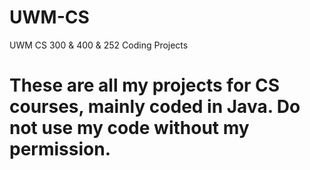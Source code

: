 # UWM-CS
UWM CS 300 &amp; 400 &amp; 252 Coding Projects
# These are all my projects for CS courses, mainly coded in Java. Do not use my code without my permission.

